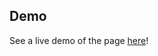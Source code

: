 ## Demo
See a live demo of the page [here](https://jasminesamra.github.io/kwk-scrollytelling-template/)!

